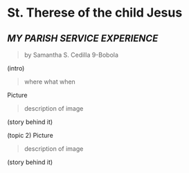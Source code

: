 # St. Therese of the child Jesus
## *MY PARISH SERVICE EXPERIENCE*
>by Samantha S. Cedilla 9-Bobola

(intro)
>where
>what
>when

Picture
>description of image

(story behind it)

(topic 2)
Picture

>description of image

(story behind it)



